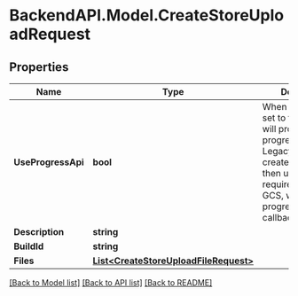# BackendAPI.Model.CreateStoreUploadRequest

## Properties

Name | Type | Description | Notes
------------ | ------------- | ------------- | -------------
**UseProgressApi** | **bool** | When present and set to true, the client will provide progress updates; Legacy clients will create an upload, then upload the required files to GCS, without progress/completion callbacks | [optional] 
**Description** | **string** |  | [optional] 
**BuildId** | **string** |  | [optional] 
**Files** | [**List&lt;CreateStoreUploadFileRequest&gt;**](CreateStoreUploadFileRequest.md) |  | [optional] 

[[Back to Model list]](../README.md#documentation-for-models) [[Back to API list]](../README.md#documentation-for-api-endpoints) [[Back to README]](../README.md)

